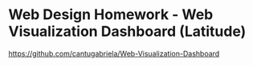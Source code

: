 ﻿# Web Design Homework - Web Visualization Dashboard (Latitude)

https://github.com/cantugabriela/Web-Visualization-Dashboard
